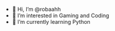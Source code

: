 - 👋 Hi, I’m @robaahh
- 👀 I’m interested in Gaming and Coding
- 🌱 I’m currently learning Python

<!---
robaahh/robaahh is a ✨ special ✨ repository because its `README.md` (this file) appears on your GitHub profile.
You can click the Preview link to take a look at your changes.
--->
